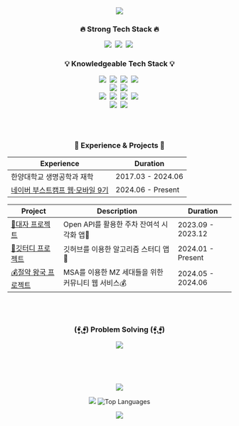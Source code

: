 <div align="center">
  <img src="https://capsule-render.vercel.app/api?type=waving&color=BDBDC8&height=150&section=header" />

  <h3>🔥 Strong Tech Stack 🔥</h3>
<p>
  <img src="https://img.shields.io/badge/Java-007396?style=flat-square&logo=Java&logoColor=white"/></a>&nbsp;
  <img src="https://img.shields.io/badge/Spring-6DB33F?style=flat-square&logo=Spring&logoColor=white"/></a>&nbsp;
  <img src="https://img.shields.io/badge/MySQL-E6B91E?style=flat-square&logo=MySql&logoColor=white"/></a>&nbsp;
</p>

<h3>💡 Knowledgeable Tech Stack 💡</h3>
<p>
  <img src="https://img.shields.io/badge/C++-00599C?style=flat-square&logo=c%2B%2B&logoColor=white"/></a>&nbsp; 
  <img src="https://img.shields.io/badge/C-A8B9CC?style=flat-square&logo=c&logoColor=white"/></a>&nbsp; 
  <img src="https://img.shields.io/badge/JavaScript-F7DF1E?style=flat-square&logo=JavaScript&logoColor=black"/></a>&nbsp; 
  <img src="https://img.shields.io/badge/Python-3776AB?style=flat-square&logo=Python&logoColor=white"/></a>&nbsp; 
  <br>
  <img src="https://img.shields.io/badge/Spring%20Security-6DB33F?style=flat-square&logo=Spring%20Security&logoColor=white"/></a>&nbsp; 
  <img src="https://img.shields.io/badge/QueryDSL-339933?style=flat-square&logo=QueryDSL&logoColor=white"/></a>&nbsp; 
  <br>
  <img src="https://img.shields.io/badge/MariaDB-003545?style=flat-square&logo=MariaDB&logoColor=white"/></a>&nbsp; 
  <img src="https://img.shields.io/badge/Redis-DC382D?style=flat-square&logo=Redis&logoColor=white"/></a>&nbsp; 
  <img src="https://img.shields.io/badge/MongoDB-47A248?style=flat-square&logo=MongoDB&logoColor=white"/></a>&nbsp; 
  <img src="https://img.shields.io/badge/PostgreSQL-336791?style=flat-square&logo=PostgreSQL&logoColor=white"/></a>&nbsp;
  <br>
  <img src="https://img.shields.io/badge/Docker-2496ED?style=flat-square&logo=Docker&logoColor=white"/></a>&nbsp; 
  <img src="https://img.shields.io/badge/Kubernetes-326CE5?style=flat-square&logo=Kubernetes&logoColor=white"/></a>&nbsp; 
</p>

  
  <br><br>

  <h3>📝 Experience & Projects 📝</h3>
  <table>
    <thead>
      <tr>
        <th>Experience</th>
        <th>Duration</th>
      </tr>
    </thead>
    <tbody>
      <tr>
        <td>한양대학교 생명공학과 재학</td>
        <td>2017.03 - 2024.06</td>
      </tr>
       <tr>
        <td><a href="https://boostcamp.connect.or.kr/program_wm.html" target="_blank">네이버 부스트캠프 웹·모바일 9기</td>
        <td>2024.06 - Present</td>
      </tr>
    </tbody>
  </table>
  <table>
    <thead>
      <tr>
        <th>Project</th>
        <th>Description</th>
        <th>Duration</th>
      </tr>
    </thead>
    <tbody>
      <tr>
        <td><a href="https://github.com/rndudals/Daeja-Project" target="_blank">🚐대자 프로젝트</td>
        <td>Open API를 활용한 주차 잔여석 시각화 앱🚐</td>
        <td>2023.09 - 2023.12</td>
      </tr>
      <tr>
        <td><a href="https://github.com/rndudals/gitudy" target="_blank">🌿깃터디 프로젝트</td>
        <td>깃허브를 이용한 알고리즘 스터디 앱🌿</td>
        <td>2024.01 - Present</td>
      </tr>
      <tr>
        <td><a href="https://github.com/rndudals/MSA_Project" target="_blank">💰절약 왕국 프로젝트</td>
        <td>MSA를 이용한 MZ 세대들을 위한 커뮤니티 웹 서비스💰</td>
        <td>2024.05 - 2024.06</td>
      </tr>
    </tbody>
  </table>

<br><br>

<h3>(ꔷ̥̑.̮ꔷ̥̑) Problem Solving (ꔷ̥̑.̮ꔷ̥̑)</h3>
  <a href="https://solved.ac/acapz">
    <img src="http://mazassumnida.wtf/api/v2/generate_badge?boj=acapz" />
  </a>
  
<br><br><br>

<img src="https://ghchart.rshah.org/33333/acapzUI" />

<img src="https://github-readme-stats.vercel.app/api?username=rndudals&show_icons=true" /> ![Top Languages](https://github-readme-stats.vercel.app/api/top-langs/?username=rndudals&layout=compact)

  
<img src="https://capsule-render.vercel.app/api?type=waving&color=auto&height=200&section=footer" />

</div>
